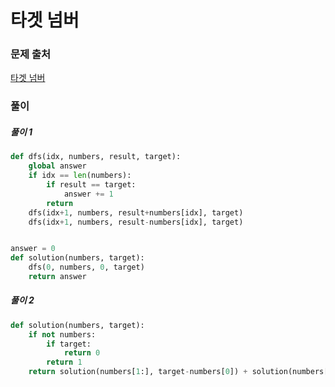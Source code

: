 # 타겟 넘버


### 문제 출처
[타겟 넘버](https://programmers.co.kr/learn/courses/30/lessons/43165)


### 풀이
##### 풀이 1
```python
def dfs(idx, numbers, result, target):
    global answer
    if idx == len(numbers):
        if result == target:
            answer += 1
        return
    dfs(idx+1, numbers, result+numbers[idx], target)
    dfs(idx+1, numbers, result-numbers[idx], target)


answer = 0  
def solution(numbers, target):
    dfs(0, numbers, 0, target)
    return answer

```

##### 풀이 2
```python
def solution(numbers, target):
    if not numbers:
        if target:
            return 0
        return 1
    return solution(numbers[1:], target-numbers[0]) + solution(numbers[1:], target+numbers[0])

```